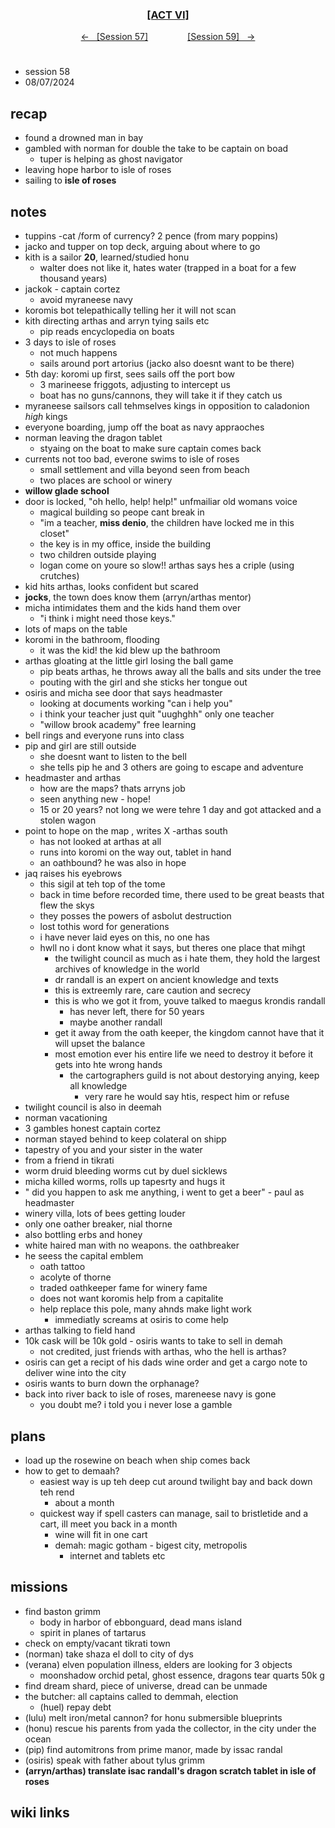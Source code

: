 <div align="center">
  <h3 align="center"><a href="https://github.com/h-griffin/dnd-notes/blob/main/grimmhaus/act-VI" >[ACT VI]</a></h3>
  <p align="center">
    <a href="https://github.com/h-griffin/dnd-notes/blob/main/grimmhaus/act-VI/24-07-31.md" >&larr; &nbsp; [Session 57]</a>
    &nbsp;&nbsp;&nbsp;&nbsp;&nbsp;&nbsp;&nbsp;&nbsp;&nbsp;&nbsp;&nbsp;&nbsp;&nbsp;&nbsp;
    <a href="https://github.com/h-griffin/dnd-notes/blob/main/grimmhaus/act-VI/24-08-14.md" >[Session 59] &nbsp; &rarr;</a>
  </p>
</div>

#
- session 58
- 08/07/2024

## recap
- found a drowned man in bay
- gambled with norman for double the take to be captain on boad
    - tuper is helping as ghost navigator
- leaving hope harbor to isle of roses
- sailing to  **isle of roses**  

## notes
- tuppins -cat /form of currency? 2 pence (from mary poppins)
- jacko and tupper on top deck, arguing about where to go
- kith is a sailor **20**, learned/studied honu
    - walter does not like it, hates water (trapped in a boat for a few thousand years)
- jackok - captain cortez
    - avoid myraneese navy
- koromis bot telepathically telling her it will not scan
- kith directing arthas and arryn tying sails etc
    - pip reads encyclopedia on boats
- 3 days to isle of roses
    - not much happens
    - sails around port artorius (jacko also doesnt want to be there)
- 5th day: koromi up first, sees sails off the port bow
    - 3 marineese friggots, adjusting to intercept us
    - boat has no guns/cannons, they will take it if they catch us
- myraneese sailsors call tehmselves kings in opposition to caladonion *high* kings
- everyone boarding, jump off the boat as navy appraoches
- norman leaving the dragon tablet
    - styaing on the boat to make sure captain comes back
- currents not too bad, everone swims to isle of roses
    - small settlement and villa beyond seen from beach
    - two places are school or winery
- **willow glade school**
- door is locked, "oh hello, help! help!" unfmailiar old womans voice
    - magical building so peope cant break in
    - "im a teacher, **miss denio**, the children have locked me in this closet"
    - the key is in my office, inside the building
    - two children outside playing
    - logan come on youre so slow!! arthas says hes a criple (using crutches)
- kid hits arthas, looks confident but scared
- **jocks**, the town does know them (arryn/arthas mentor)
- micha intimidates them and the kids hand them over
    - "i think i might need those keys."
- lots of maps on the table
- koromi in the bathroom, flooding
    - it was the kid! the kid blew up the bathroom
- arthas gloating at the little girl losing the ball game
    - pip beats arthas, he throws away all the balls and sits under the tree
    - pouting with the girl and she sticks her tongue out
- osiris and micha see door that says headmaster
    - looking at documents working "can i help you"
    - i think your teacher just quit "uughghh" only one teacher
    - "willow brook academy" free learning
- bell rings and everyone runs into class
- pip and girl are still outside
    - she doesnt want to listen to the bell
    - she tells pip he and 3 others are going to escape and adventure
- headmaster and arthas
    - how are the maps? thats arryns job
    - seen anything new - hope!
    - 15 or 20 years? not long we were tehre 1 day and got attacked and a stolen wagon
- point to hope on the map , writes X -arthas south
    - has not looked at arthas at all
    - runs into koromi on the way out, tablet in hand
    - an oathbound? he was also in hope
- jaq raises his eyebrows
    - this sigil at teh top of the tome
    - back in time before recorded time, there used to be great beasts that flew the skys
    - they posses the powers of asbolut destruction
    - lost tothis word for generations
    - i have never laid eyes on this, no one has
    - hwll no i dont know what it says, but theres one place that mihgt
        - the twilight council as much as i hate them, they hold the largest archives of knowledge in the world
        - dr randall is an expert on ancient knowledge and texts
        - this is extreemly rare, care caution and secrecy
        - this is who we got it from, youve talked to maegus krondis randall
            - has never left, there for 50 years
            - maybe another randall
        - get it away from the oath keeper, the kingdom cannot have that it will upset the balance
        - most emotion ever his entire life we need to destroy it before it gets into hte wrong hands
            - the cartographers guild is not about destorying anying, keep all knowledge
                - very rare he would say htis, respect him or refuse
- twilight council is also in deemah
- norman vacationing
- 3 gambles honest captain cortez
- norman stayed behind to keep colateral on shipp
- tapestry of you and your sister in the water
- from a friend in tikrati
- worm druid bleeding worms cut by duel sicklews
- micha killed worms, rolls up tapesrty and hugs it
- " did you happen to ask me anything, i went to get a beer" - paul as headmaster
- winery villa, lots of bees getting louder
- only one oather breaker, nial thorne
- also bottling erbs and honey
- white haired man with no weapons. the oathbreaker
- he seess the capital emblem
    - oath tattoo
    - acolyte of thorne
    - traded oathkeeper fame for winery fame
    - does not want koromis help from a capitalite
    - help replace this pole, many ahnds make light work
        - immediatly screams at osiris to come help
- arthas talking to field hand
- 10k cask will be 10k gold - osiris wants to take to sell in demah
    - not credited, just friends with arthas, who the hell is arthas?
- osiris can get a recipt of his dads wine order and get a cargo note to deliver wine into the city
- osiris wants to burn down the orphanage?
- back into river back to isle of roses, mareneese navy is gone
    - you doubt me? i told you i never lose a gamble

## plans
- load up the rosewine on beach when ship comes back
- how to get to demaah?
    - easiest way is up teh deep cut around twilight bay and back down teh rend
        - about a month
    - quickest way if spell casters can manage, sail to bristletide and a cart, ill meet you back in a month
        - wine will fit in one cart
        - demah: magic gotham - bigest city, metropolis
            - internet and tablets etc

## missions
- find baston grimm
    - body in harbor of ebbonguard, dead mans island
    - spirit in planes of tartarus
- check on empty/vacant tikrati town
- (norman) take shaza el doll to city of dys
- (verana) elven population illness, elders are looking for 3 objects
    - moonshadow orchid petal, ghost essence, dragons tear quarts 50k g
- find dream shard, piece of universe, dread can be unmade
- the butcher: all captains called to demmah, election
    - (huel) repay debt
- (lulu) melt iron/metal cannon? for honu submersible blueprints
- (honu) rescue his parents from yada the collector, in the city under the ocean
- (pip) find automitrons from prime manor, made by issac randal
- (osiris) speak with father about tylus grimm
- **(arryn/arthas) translate isac randall's dragon scratch tablet in isle of roses**

## wiki links
